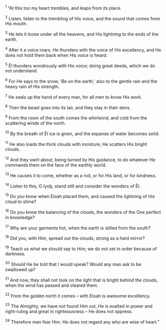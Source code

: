 <sup>1</sup> “At this too my heart trembles, and leaps from its place.

<sup>2</sup> Listen, listen to the trembling of His voice, and the sound that comes from His mouth.

<sup>3</sup> He lets it loose under all the heavens, and His lightning to the ends of the earth.

<sup>4</sup> After it a voice roars. He thunders with the voice of His excellency, and He does not hold them back when His voice is heard.

<sup>5</sup> Ĕl thunders wondrously with His voice; doing great deeds, which we do not understand.

<sup>6</sup> For He says to the snow, ‘Be on the earth,’ also to the gentle rain and the heavy rain of His strength.

<sup>7</sup> He seals up the hand of every man, for all men to know His work.

<sup>8</sup> Then the beast goes into its lair, and they stay in their dens.

<sup>9</sup> From the room of the south comes the whirlwind, and cold from the scattering winds of the north.

<sup>10</sup> By the breath of Ĕl ice is given, and the expanse of water becomes solid.

<sup>11</sup> He also loads the thick clouds with moisture; He scatters His bright clouds.

<sup>12</sup> And they swirl about, being turned by His guidance, to do whatever He commands them on the face of the earthly world.

<sup>13</sup> He causes it to come, whether as a rod, or for His land, or for kindness.

<sup>14</sup> Listen to this, O Iyoḇ, stand still and consider the wonders of Ĕl.

<sup>15</sup> Do you know when Eloah placed them, and caused the lightning of His cloud to shine?

<sup>16</sup> Do you know the balancing of the clouds, the wonders of the One perfect in knowledge?

<sup>17</sup> Why are your garments hot, when the earth is stilled from the south?

<sup>18</sup> Did you, with Him, spread out the clouds, strong as a hard mirror?

<sup>19</sup> Teach us what we should say to Him; we do not set in order because of darkness.

<sup>20</sup> Should He be told that I would speak? Would any man ask to be swallowed up?

<sup>21</sup> And now, they shall not look on the light that is bright behind the clouds, when the wind has passed and cleared them.

<sup>22</sup> From the golden north it comes – with Eloah is awesome excellency.

<sup>23</sup> The Almighty, we have not found Him out, He is exalted in power and right-ruling and great in righteousness – He does not oppress.

<sup>24</sup> Therefore men fear Him. He does not regard any who are wise of heart.”

